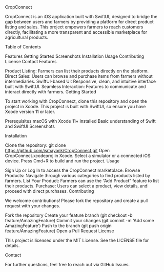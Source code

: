 CropConnect

CropConnect is an iOS application built with SwiftUI, designed to bridge the gap between users and farmers by providing a platform for direct product listing and sales. This project empowers farmers to reach customers directly, facilitating a more transparent and accessible marketplace for agricultural products.

Table of Contents

Features
Getting Started
Screenshots
Installation
Usage
Contributing
License
Contact
Features

Product Listing: Farmers can list their products directly on the platform.
Direct Sales: Users can browse and purchase items from farmers without intermediaries.
SwiftUI-based UI: Responsive, clean, and intuitive interface built with SwiftUI.
Seamless Interaction: Features to communicate and interact directly with farmers.
Getting Started

To start working with CropConnect, clone this repository and open the project in Xcode. This project is built with SwiftUI, so ensure you have Xcode version 11 or later.

Prerequisites
macOS with Xcode 11+ installed
Basic understanding of Swift and SwiftUI
Screenshots


Installation

Clone the repository:
git clone https://github.com/ismayank/CropConnect.git
Open CropConnect.xcodeproj in Xcode.
Select a simulator or a connected iOS device.
Press Cmd+R to build and run the project.
Usage

Sign Up or Log In to access the CropConnect marketplace.
Browse Products: Navigate through various categories to find products listed by farmers.
List Your Product: Farmers can use the “Add Product” feature to list their products.
Purchase: Users can select a product, view details, and proceed with direct purchases.
Contributing

We welcome contributions! Please fork the repository and create a pull request with your changes.

Fork the repository
Create your feature branch (git checkout -b feature/AmazingFeature)
Commit your changes (git commit -m 'Add some AmazingFeature')
Push to the branch (git push origin feature/AmazingFeature)
Open a Pull Request
License

This project is licensed under the MIT License. See the LICENSE file for details.

Contact

For further questions, feel free to reach out via GitHub Issues.
